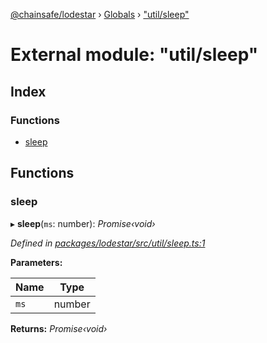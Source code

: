 [@chainsafe/lodestar](../README.md) › [Globals](../globals.md) › ["util/sleep"](_util_sleep_.md)

# External module: "util/sleep"

## Index

### Functions

* [sleep](_util_sleep_.md#sleep)

## Functions

###  sleep

▸ **sleep**(`ms`: number): *Promise‹void›*

*Defined in [packages/lodestar/src/util/sleep.ts:1](https://github.com/ChainSafe/lodestar/blob/1b619203f/packages/lodestar/src/util/sleep.ts#L1)*

**Parameters:**

Name | Type |
------ | ------ |
`ms` | number |

**Returns:** *Promise‹void›*
